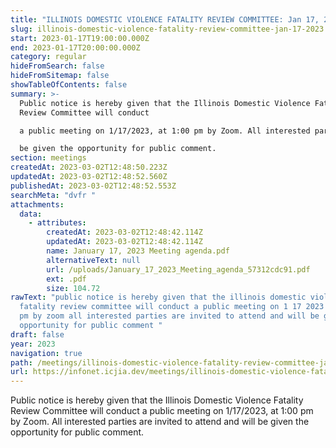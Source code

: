 ```yaml
---
title: "ILLINOIS DOMESTIC VIOLENCE FATALITY REVIEW COMMITTEE: Jan 17, 2023"
slug: illinois-domestic-violence-fatality-review-committee-jan-17-2023
start: 2023-01-17T19:00:00.000Z
end: 2023-01-17T20:00:00.000Z
category: regular
hideFromSearch: false
hideFromSitemap: false
showTableOfContents: false
summary: >-
  Public notice is hereby given that the Illinois Domestic Violence Fatality
  Review Committee will conduct

  a public meeting on 1/17/2023, at 1:00 pm by Zoom. All interested parties are invited to attend and will

  be given the opportunity for public comment.
section: meetings
createdAt: 2023-03-02T12:48:50.223Z
updatedAt: 2023-03-02T12:48:52.560Z
publishedAt: 2023-03-02T12:48:52.553Z
searchMeta: "dvfr "
attachments:
  data:
    - attributes:
        createdAt: 2023-03-02T12:48:42.114Z
        updatedAt: 2023-03-02T12:48:42.114Z
        name: January 17, 2023 Meeting agenda.pdf
        alternativeText: null
        url: /uploads/January_17_2023_Meeting_agenda_57312cdc91.pdf
        ext: .pdf
        size: 104.72
rawText: "public notice is hereby given that the illinois domestic violence
  fatality review committee will conduct a public meeting on 1 17 2023 at 1 00
  pm by zoom all interested parties are invited to attend and will be given the
  opportunity for public comment "
draft: false
year: 2023
navigation: true
path: /meetings/illinois-domestic-violence-fatality-review-committee-jan-17-2023
url: https://infonet.icjia.dev/meetings/illinois-domestic-violence-fatality-review-committee-jan-17-2023
---
```


Public notice is hereby given that the Illinois Domestic Violence Fatality Review Committee will conduct
a public meeting on 1/17/2023, at 1:00 pm by Zoom. All interested parties are invited to attend and will
be given the opportunity for public comment.
